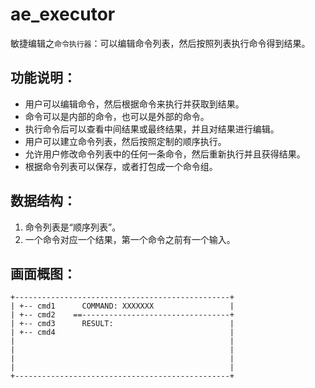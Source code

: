 # ae_executor
敏捷编辑之`命令执行器`：可以编辑命令列表，然后按照列表执行命令得到结果。

## 功能说明：
* 用户可以编辑命令，然后根据命令来执行并获取到结果。
* 命令可以是内部的命令，也可以是外部的命令。
* 执行命令后可以查看中间结果或最终结果，并且对结果进行编辑。
* 用户可以建立命令列表，然后按照定制的顺序执行。
* 允许用户修改命令列表中的任何一条命令，然后重新执行并且获得结果。
* 根据命令列表可以保存，或者打包成一个命令组。

## 数据结构：
1. 命令列表是“顺序列表”。
1. 一个命令对应一个结果，第一个命令之前有一个输入。

## 画面概图：
```
+------------------------------------------------+
| +-- cmd1      COMMAND: XXXXXXX                 |
| +-- cmd2    ==---------------------------------+
| +-- cmd3      RESULT:                          |
| +-- cmd4                                       |
|                                                |
|                                                |
|                                                |
|                                                |
+------------------------------------------------+
```

